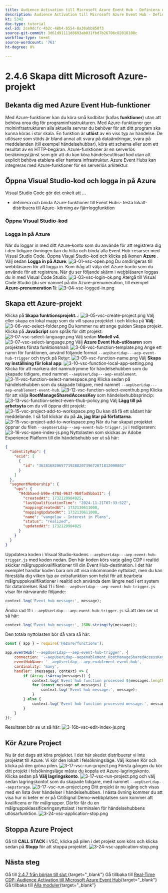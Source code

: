```yaml
---
title: Audience Activation till Microsoft Azure Event Hub - Definiera en Azure-funktion
description: Audience Activation till Microsoft Azure Event Hub - Definiera en Azure-funktion
kt: 5342
doc-type: tutorial
exl-id: 2ce9dcfc-4b2c-48b4-b554-8a30abb850f3
source-git-commit: 3d61d91111d8693ab031fbd7b26706c02818108c
workflow-type: tm+mt
source-wordcount: '761'
ht-degree: 0%

---
```


# 2.4.6 Skapa ditt Microsoft Azure-projekt

## Bekanta dig med Azure Event Hub-funktioner

Med Azure-funktioner kan du köra små kodbitar (kallas **funktioner**) utan att behöva oroa dig för programinfrastrukturen. Med Azure-funktioner ger molninfrastrukturen alla aktuella servrar du behöver för att ditt program ska kunna köras i stor skala.
En funktion är **utlöst** av en viss typ av händelse. De utlösare som stöds är bland annat att svara på dataändringar, svara på meddelanden (till exempel händelsehubbar), köra ett schema eller som ett resultat av en HTTP-begäran.
Azure-funktioner är en serverlös beräkningstjänst som gör att du kan köra händelseutlösad kod utan att explicit behöva etablera eller hantera infrastruktur.
Azure Event Hubs kan integreras med Azure-funktioner för en serverlös arkitektur.
## Öppna Visual Studio-kod och logga in på Azure

Visual Studio Code gör det enkelt att ...
- definiera och binda Azure-funktioner till Event Hubs- testa lokalt- distribuera till Azure- körning av fjärrloggfunktion
### Öppna Visual Studio-kod

### Logga in på Azure

När du loggar in med ditt Azure-konto som du använde för att registrera dig i den tidigare övningen kan du hitta och binda alla Event Hub-resurser med Visual Studio Code.
Öppna Visual Studio-kod och klicka på ikonen **Azure** .
Välj sedan **Logga in på Azure**:
![3-01-vsc-open.png](./images/301vscopen.png)
Du omdirigeras till webbläsaren för att logga in. Kom ihåg att välja det Azure-konto som du använde för att registrera.
När du ser följande skärm i webbläsaren loggas du in med Visual Code Studio:
![3-03-vsc-login-ok.png](./images/303vscloginok.png)
Återgå till Visual Code Studio (du ser namnet på din Azure-prenumeration, till exempel **Azure-prenumeration 1**):
![3-04-vsc-logged-in.png](./images/304vscloggedin.png)
## Skapa ett Azure-projekt

Klicka på **Skapa funktionsprojekt..**:
![3-05-vsc-create-project.png](./images/vsc2.png)
Välj eller skapa en lokal mapp som du vill spara projektet i och klicka på **Välj**:
![3-06-vsc-select-folder.png](./images/vsc3.png)
Du kommer nu att ange guiden Skapa projekt. Klicka på **JavaScript** som språk för ditt projekt:
![3-07-vsc-select-language.png](./images/vsc4.png)
Välj sedan **Modell v4**.
![3-07-vsc-select-language.png](./images/vsc4a.png)
Välj **Azure Event Hub-utlösaren** som projektets första funktionsmall:
![3-08-vsc-function-template.png](./images/vsc5.png)
Ange ett namn för funktionen, använd följande format `--aepUserLdap---aep-event-hub-trigger` och tryck på Retur:
![3-09-vsc-function-name.png](./images/vsc6.png)
Välj **Skapa ny inställning för lokal app**:
![3-10-vsc-function-local-app-setting.png](./images/vsc7.png)
Klicka för att markera det namnutrymme för händelsehubben som du skapade tidigare, med namnet `--aepUserLdap---aep-enablement`.
![3-11-vsc-function-select-namespace.png](./images/vsc8.png)
Klicka sedan på händelsehubben som du skapade tidigare, med namnet `--aepUserLdap---aep-enablement-event-hub`.
![3-12-vsc-function-select-eventhub.png](./images/vsc9.png)
Klicka för att välja **RootManageSharedAccessKey** som händelsehubbsprincip:
![3-13-vsc-function-select-even-thub-policy.png](./images/vsc10.png)
Välj **Lägg till på arbetsyta** om du vill öppna ditt projekt:
![3-15-vsc-project-add-to-workspace.png](./images/vsc12.png)
Du kan då få ett sådant här meddelande. I så fall klickar du på **Ja, jag litar på författarna**.
![3-15-vsc-project-add-to-workspace.png](./images/vsc12a.png)
När du har skapat projektet öppnar du filen `--aepUserLdap---aep-event-hub-trigger.js` i redigeraren:
![3-16-vsc-open-index-js.png](./images/vsc13.png)
Nyttolasten som skickas av Adobe Experience Platform till din händelsehubb ser ut så här:
```json
{
  "identityMap": {
    "ecid": [
      {
        "id": "36281682065771928820739672071812090802"
      }
    ]
  },
  "segmentMembership": {
    "ups": {
      "94db5aed-b90e-478d-9637-9b0fad5bba11": {
        "createdAt": 1732129904025,
        "lastQualificationTime": "2024-11-21T07:33:52Z",
        "mappingCreatedAt": 1732130611000,
        "mappingUpdatedAt": 1732130611000,
        "name": "vangeluw - Interest in Plans",
        "status": "realized",
        "updatedAt": 1732129904025
      }
    }
  }
}
```

Uppdatera koden i Visual Studio-kodens `--aepUserLdap---aep-event-hub-trigger.js` med koden nedan. Den här koden körs varje gång CDP i realtid skickar målgruppskvalifikationer till din Event Hub-destination. I det här exemplet handlar koden bara om att visa inkommande nyttolast, men du kan föreställa dig vilken typ av extrafunktion som helst för att bearbeta målgruppskvalifikationer i realtid och använda dem längre ned i ert system för datarörelser.
Rad 11 i filen `--aepUserLdap---aep-event-hub-trigger.js` visar för närvarande följande:
```javascript
context.log('Event hub message:', message);
```

Ändra rad 11 i `--aepUserLdap---aep-event-hub-trigger.js` så att den ser ut så här:
```javascript
context.log('Event hub message:', JSON.stringify(message));
```

Den totala nyttolasten bör då vara så här:
```javascript
const { app } = require('@azure/functions');

app.eventHub('--aepUserLdap---aep-event-hub-trigger', {
    connection: '--aepUserLdap--aepenablement_RootManageSharedAccessKey_EVENTHUB',
    eventHubName: '--aepUserLdap---aep-enablement-event-hub',
    cardinality: 'many',
    handler: (messages, context) => {
        if (Array.isArray(messages)) {
            context.log(`Event hub function processed ${messages.length} messages`);
            for (const message of messages) {
                context.log('Event hub message:', message);
            }
        } else {
            context.log('Event hub function processed message:', messages);
        }
    }
});
```


Resultatet bör se ut så här:
![3-16b-vsc-edit-index-js.png](./images/vsc1.png)
## Kör Azure Project

Nu är det dags att köra projektet. I det här skedet distribuerar vi inte projektet till Azure. Vi kör den lokalt i felsökningsläge. Välj ikonen Kör och klicka på den gröna pilen.
![3-17-vsc-run-project.png](./images/vsc14.png)
Första gången du kör ditt projekt i felsökningsläge måste du koppla ett Azure-lagringskonto. Klicka sedan på **Välj lagringskonto**.
![3-17-vsc-run-project.png](./images/vsc14a.png)
och välj sedan lagringskontot som du skapade tidigare, med namnet `--aepUserLdap--aepstorage`.
![3-17-vsc-run-project.png](./images/vsc14b.png)
Ditt projekt är nu igång och visas med en lista över händelser i händelsehubben. I nästa övning kommer du att visa hur ni beter er er på CitiSignal Demo-webbplatsen som kommer att kvalificera er för målgrupper. Därför får du en målgruppsklassificeringsnyttolast i terminalen för händelsehubbens utlösarfunktion.
![3-24-vsc-application-stop.png](./images/vsc18.png)
## Stoppa Azure Project

Gå till **CALL STACK** i VSC, klicka på pilen i det projekt som körs och klicka sedan på **Stopp** för att stoppa projektet.
![3-24-vsc-application-stop.png](./images/vsc17.png)
## Nästa steg

Gå till [2.4.7 från början till slut ](./ex7.md){target="_blank"}
Gå tillbaka till [Real-Time CDP: Audience Activation till Microsoft Azure Event Hub](./segment-activation-microsoft-azure-eventhub.md){target="_blank"}
Gå tillbaka till [Alla moduler](./../../../../overview.md){target="_blank"}
